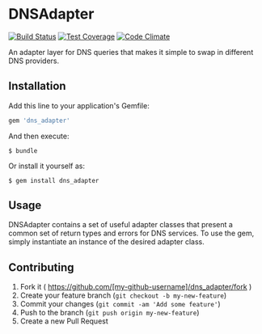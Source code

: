 # DNSAdapter

[![Build Status](https://travis-ci.org/petergoldstein/dns_adapter.svg?branch=master)](https://travis-ci.org/petergoldstein/dns_adapter)
[![Test Coverage](https://codeclimate.com/github/petergoldstein/dns_adapter/badges/coverage.svg)](https://codeclimate.com/github/petergoldstein/dns_adapter)
[![Code Climate](https://codeclimate.com/github/petergoldstein/dns_adapter/badges/gpa.svg)](https://codeclimate.com/github/petergoldstein/dns_adapter)

An adapter layer for DNS queries that makes it simple to swap in different DNS providers.

## Installation

Add this line to your application's Gemfile:

```ruby
gem 'dns_adapter'
```

And then execute:

    $ bundle

Or install it yourself as:

    $ gem install dns_adapter

## Usage

DNSAdapter contains a set of useful adapter classes that present a common set of return types and errors for DNS services.  To use the gem, simply instantiate an instance of the desired adapter class.

## Contributing

1. Fork it ( https://github.com/[my-github-username]/dns_adapter/fork )
2. Create your feature branch (`git checkout -b my-new-feature`)
3. Commit your changes (`git commit -am 'Add some feature'`)
4. Push to the branch (`git push origin my-new-feature`)
5. Create a new Pull Request
